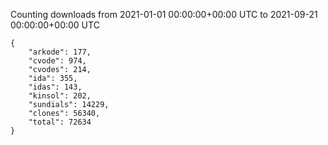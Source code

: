 
Counting downloads from 2021-01-01 00:00:00+00:00 UTC to 2021-09-21 00:00:00+00:00 UTC

```
{
    "arkode": 177,
    "cvode": 974,
    "cvodes": 214,
    "ida": 355,
    "idas": 143,
    "kinsol": 202,
    "sundials": 14229,
    "clones": 56340,
    "total": 72634
}
```
